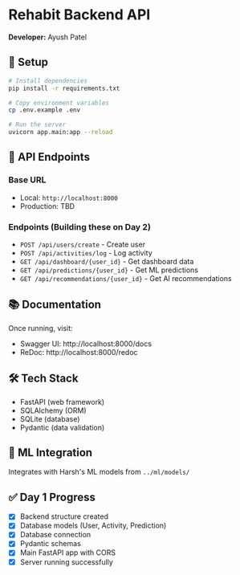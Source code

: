 # Rehabit Backend API

**Developer:** Ayush Patel

## 🚀 Setup
```bash
# Install dependencies
pip install -r requirements.txt

# Copy environment variables
cp .env.example .env

# Run the server
uvicorn app.main:app --reload
```

## 📡 API Endpoints

### Base URL
- Local: `http://localhost:8000`
- Production: TBD

### Endpoints (Building these on Day 2)
- `POST /api/users/create` - Create user
- `POST /api/activities/log` - Log activity
- `GET /api/dashboard/{user_id}` - Get dashboard data
- `GET /api/predictions/{user_id}` - Get ML predictions
- `GET /api/recommendations/{user_id}` - Get AI recommendations

## 📚 Documentation

Once running, visit:
- Swagger UI: http://localhost:8000/docs
- ReDoc: http://localhost:8000/redoc

## 🛠️ Tech Stack
- FastAPI (web framework)
- SQLAlchemy (ORM)
- SQLite (database)
- Pydantic (data validation)

## 🔌 ML Integration

Integrates with Harsh's ML models from `../ml/models/`

## ✅ Day 1 Progress
- [x] Backend structure created
- [x] Database models (User, Activity, Prediction)
- [x] Database connection
- [x] Pydantic schemas
- [x] Main FastAPI app with CORS
- [x] Server running successfully